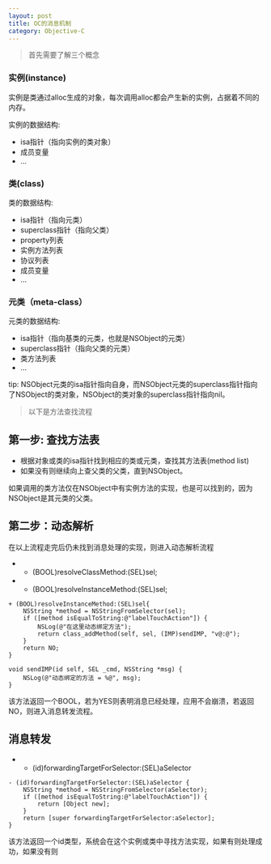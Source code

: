 ```yaml
---
layout: post
title: OC的消息机制
category: Objective-C
---
```


> 首先需要了解三个概念

### 实例(instance)

实例是类通过alloc生成的对象，每次调用alloc都会产生新的实例，占据着不同的内存。

实例的数据结构:

+ isa指针（指向实例的类对象）
+ 成员变量
+ ...

### 类(class)

类的数据结构:

+ isa指针（指向元类）
+ superclass指针（指向父类）
+ property列表
+ 实例方法列表
+ 协议列表
+ 成员变量
+ ...

### 元类（meta-class）

元类的数据结构:

+ isa指针（指向基类的元类，也就是NSObject的元类）
+ superclass指针（指向父类的元类）
+ 类方法列表
+ ...

tip: NSObject元类的isa指针指向自身，而NSObject元类的superclass指针指向了NSObject的类对象，NSObject的类对象的superclass指针指向nil。

> 以下是方法查找流程

## 第一步: 查找方法表

+ 根据对象或类的isa指针找到相应的类或元类，查找其方法表(method list)
+ 如果没有则继续向上查父类的父类，直到NSObject。

如果调用的类方法仅在NSObject中有实例方法的实现，也是可以找到的，因为NSObject是其元类的父类。

## 第二步：动态解析

在以上流程走完后仍未找到消息处理的实现，则进入动态解析流程

+ + (BOOL)resolveClassMethod:(SEL)sel;
+ + (BOOL)resolveInstanceMethod:(SEL)sel;

```
+ (BOOL)resolveInstanceMethod:(SEL)sel{
    NSString *method = NSStringFromSelector(sel);
    if ([method isEqualToString:@"labelTouchAction"]) {
        NSLog(@"在这里动态绑定方法");
        return class_addMethod(self, sel, (IMP)sendIMP, "v@:@");
    }
    return NO;
}

void sendIMP(id self, SEL _cmd, NSString *msg) {
    NSLog(@"动态绑定的方法 = %@", msg);
}
```

该方法返回一个BOOL，若为YES则表明消息已经处理，应用不会崩溃，若返回NO，则进入消息转发流程。

## 消息转发

+ - (id)forwardingTargetForSelector:(SEL)aSelector

```
- (id)forwardingTargetForSelector:(SEL)aSelector {
    NSString *method = NSStringFromSelector(aSelector);
    if ([method isEqualToString:@"labelTouchAction"]) {
        return [Object new];
    }
    return [super forwardingTargetForSelector:aSelector];
}
```

该方法返回一个id类型，系统会在这个实例或类中寻找方法实现，如果有则处理成功，如果没有则


